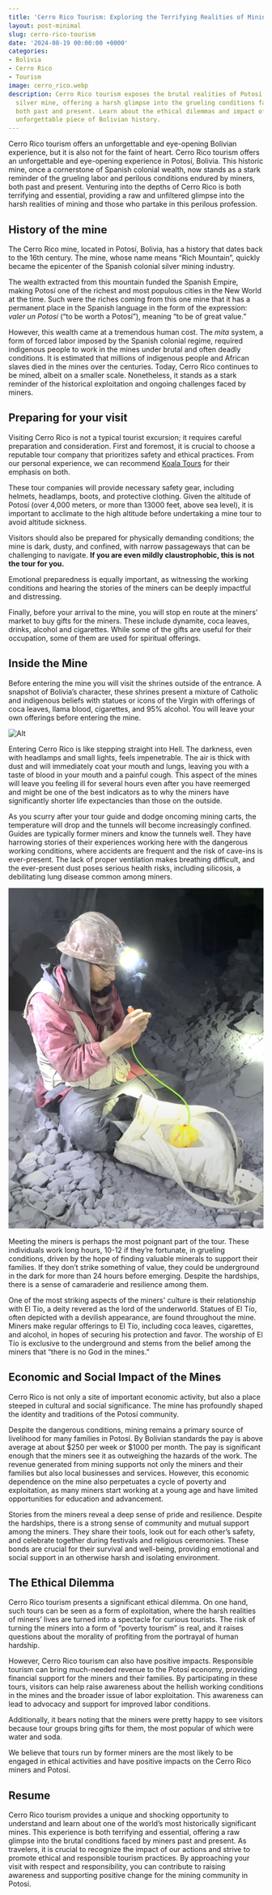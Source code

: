 ```yaml
---
title: 'Cerro Rico Tourism: Exploring the Terrifying Realities of Mining'
layout: post-minimal
slug: cerro-rico-tourism
date: '2024-08-19 00:00:00 +0000'
categories:
- Bolivia
- Cerro Rico
- Tourism
image: cerro_rico.webp
description: Cerro Rico tourism exposes the brutal realities of Potosí’s historic
  silver mine, offering a harsh glimpse into the grueling conditions faced by miners
  both past and present. Learn about the ethical dilemmas and impact of visiting this
  unforgettable piece of Bolivian history.
---
```


Cerro Rico tourism offers an unforgettable and eye-opening Bolivian experience, but it is also not for the faint of heart. Cerro Rico tourism offers an unforgettable and eye-opening experience in Potosí, Bolivia. This historic mine, once a cornerstone of Spanish colonial wealth, now stands as a stark reminder of the grueling labor and perilous conditions endured by miners, both past and present. Venturing into the depths of Cerro Rico is both terrifying and essential, providing a raw and unfiltered glimpse into the harsh realities of mining and those who partake in this perilous profession.

## History of the mine

The Cerro Rico mine, located in Potosí, Bolivia, has a history that dates back to the 16th century. The mine, whose name means “Rich Mountain”, quickly became the epicenter of the Spanish colonial silver mining industry. 

The wealth extracted from this mountain funded the Spanish Empire, making Potosí one of the richest and most populous cities in the New World at the time. Such were the riches coming from this one mine that it has a permanent place in the Spanish language in the form of the expression: _valer un Potosí_ (“to be worth a Potosí”), meaning “to be of great value.”

However, this wealth came at a tremendous human cost. The _mita_ system, a form of forced labor imposed by the Spanish colonial regime, required indigenous people to work in the mines under brutal and often deadly conditions. It is estimated that millions of indigenous people and African slaves died in the mines over the centuries. Today, Cerro Rico continues to be mined, albeit on a smaller scale. Nonetheless, it stands as a stark reminder of the historical exploitation and ongoing challenges faced by miners.


## Preparing for your visit

Visiting Cerro Rico is not a typical tourist excursion; it requires careful preparation and consideration. First and foremost, it is crucial to choose a reputable tour company that prioritizes safety and ethical practices. From our personal experience, we can recommend [Koala Tours](https://koalabolivia.com.bo/) for their emphasis on both.

These tour companies will provide necessary safety gear, including helmets, headlamps, boots, and protective clothing. Given the altitude of Potosí (over 4,000 meters, or more than 13000 feet, above sea level), it is important to acclimate to the high altitude before undertaking a mine tour to avoid altitude sickness. 

Visitors should also be prepared for physically demanding conditions; the mine is dark, dusty, and confined, with narrow passageways that can be challenging to navigate. **If you are even mildly claustrophobic, this is not the tour for you.** 

Emotional preparedness is equally important, as witnessing the working conditions and hearing the stories of the miners can be deeply impactful and distressing. 

Finally, before your arrival to the mine, you will stop en route at the miners’ market to buy gifts for the miners. These include dynamite, coca leaves, drinks, alcohol and cigarettes. While some of the gifts are useful for their occupation, some of them are used for spiritual offerings.



## Inside the Mine

Before entering the mine you will visit the shrines outside of the entrance. A snapshot of Bolivia’s character, these shrines present a mixture of Catholic and indigenous beliefs with statues or icons of the Virgin with offerings of coca leaves, llama blood, cigarettes, and 95% alcohol. You will leave your own offerings before entering the mine.

![Alt][1]


Entering Cerro Rico is like stepping straight into Hell. The darkness, even with headlamps and small lights, feels impenetrable. The air is thick with dust and will immediately coat your mouth and lungs, leaving you with a taste of blood in your mouth and a painful cough. This aspect of the mines will leave you feeling ill for several hours even after you have reemerged and might be one of the best indicators as to why the miners have significantly shorter life expectancies than those on the outside.

As you scurry after your tour guide and dodge oncoming mining carts, the temperature will drop and the tunnels will become increasingly confined. Guides are typically former miners and know the tunnels well. They have harrowing stories of their experiences working here with the dangerous working conditions, where accidents are frequent and the risk of cave-ins is ever-present. The lack of proper ventilation makes breathing difficult, and the ever-present dust poses serious health risks, including silicosis, a debilitating lung disease common among miners.

![Alt][2]

Meeting the miners is perhaps the most poignant part of the tour. These individuals work long hours, 10-12 if they’re fortunate, in grueling conditions, driven by the hope of finding valuable minerals to support their families. If they don’t strike something of value, they could be underground in the dark for more than 24 hours before emerging. Despite the hardships, there is a sense of camaraderie and resilience among them.

One of the most striking aspects of the miners' culture is their relationship with El Tío, a deity revered as the lord of the underworld. Statues of El Tío, often depicted with a devilish appearance, are found throughout the mine. Miners make regular offerings to El Tío, including coca leaves, cigarettes, and alcohol, in hopes of securing his protection and favor. The worship of El Tío is exclusive to the underground and stems from the belief among the miners that “there is no God in the mines.”



## Economic and Social Impact of the Mines

Cerro Rico is not only a site of important economic activity, but also a place steeped in cultural and social significance. The mine has profoundly shaped the identity and traditions of the Potosí community.

Despite the dangerous conditions, mining remains a primary source of livelihood for many families in Potosí. By Bolivian standards the pay is above average at about $250 per week or $1000 per month. The pay is significant enough that the miners see it as outweighing the hazards of the work. The revenue generated from mining supports not only the miners and their families but also local businesses and services. However, this economic dependence on the mine also perpetuates a cycle of poverty and exploitation, as many miners start working at a young age and have limited opportunities for education and advancement.

Stories from the miners reveal a deep sense of pride and resilience. Despite the hardships, there is a strong sense of community and mutual support among the miners. They share their tools, look out for each other’s safety, and celebrate together during festivals and religious ceremonies. These bonds are crucial for their survival and well-being, providing emotional and social support in an otherwise harsh and isolating environment.



## The Ethical Dilemma

Cerro Rico tourism presents a significant ethical dilemma. On one hand, such tours can be seen as a form of exploitation, where the harsh realities of miners’ lives are turned into a spectacle for curious tourists. The risk of turning the miners into a form of “poverty tourism” is real, and it raises questions about the morality of profiting from the portrayal of human hardship.

However, Cerro Rico tourism can also have positive impacts. Responsible tourism can bring much-needed revenue to the Potosí economy, providing financial support for the miners and their families. By participating in these tours, visitors can help raise awareness about the hellish working conditions in the mines and the broader issue of labor exploitation. This awareness can lead to advocacy and support for improved labor conditions.

Additionally, it bears noting that the miners were pretty happy to see visitors because tour groups bring gifts for them, the most popular of which were water and soda.

We believe that tours run by former miners are the most likely to be engaged in ethical activities and have positive impacts on the Cerro Rico miners and Potosí.


## Resume

Cerro Rico tourism provides a unique and shocking opportunity to understand and learn about one of the world’s most historically significant mines. This experience is both terrifying and essential, offering a raw glimpse into the brutal conditions faced by miners past and present. As travelers, it is crucial to recognize the impact of our actions and strive to promote ethical and responsible tourism practices. By approaching your visit with respect and responsibility, you can contribute to raising awareness and supporting positive change for the mining community in Potosi. 


[1]: /images/blog/cerrorico/altar.jpg "Cerro Rico Tourism"
[2]: /images/blog/cerrorico/dynamite.png "Cerro Rico Tourism"
